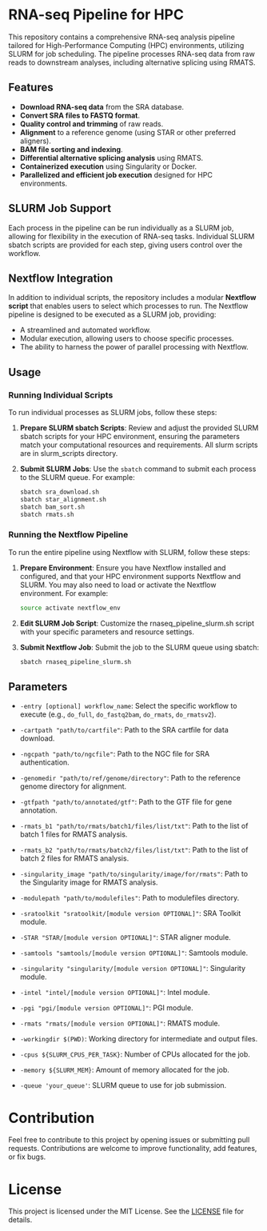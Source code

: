 # RNA-seq Pipeline for HPC

This repository contains a comprehensive RNA-seq analysis pipeline tailored for High-Performance Computing (HPC) environments, utilizing SLURM for job scheduling. The pipeline processes RNA-seq data from raw reads to downstream analyses, including alternative splicing using RMATS.

## Features

- **Download RNA-seq data** from the SRA database.
- **Convert SRA files to FASTQ format**.
- **Quality control and trimming** of raw reads.
- **Alignment** to a reference genome (using STAR or other preferred aligners).
- **BAM file sorting and indexing**.
- **Differential alternative splicing analysis** using RMATS.
- **Containerized execution** using Singularity or Docker.
- **Parallelized and efficient job execution** designed for HPC environments.

## SLURM Job Support

Each process in the pipeline can be run individually as a SLURM job, allowing for flexibility in the execution of RNA-seq tasks. Individual SLURM sbatch scripts are provided for each step, giving users control over the workflow.

## Nextflow Integration

In addition to individual scripts, the repository includes a modular **Nextflow script** that enables users to select which processes to run. The Nextflow pipeline is designed to be executed as a SLURM job, providing:
- A streamlined and automated workflow.
- Modular execution, allowing users to choose specific processes.
- The ability to harness the power of parallel processing with Nextflow.

## Usage

### Running Individual Scripts

To run individual processes as SLURM jobs, follow these steps:

1. **Prepare SLURM sbatch Scripts**: Review and adjust the provided SLURM sbatch scripts for your HPC environment, ensuring the parameters match your computational resources and requirements. All slurm scripts are in slurm_scripts directory.

2. **Submit SLURM Jobs**: Use the `sbatch` command to submit each process to the SLURM queue. For example:
   ```bash
   sbatch sra_download.sh
   sbatch star_alignment.sh
   sbatch bam_sort.sh
   sbatch rmats.sh

### Running the Nextflow Pipeline

To run the entire pipeline using Nextflow with SLURM, follow these steps:

1. **Prepare Environment**: Ensure you have Nextflow installed and configured, and that your HPC environment supports Nextflow and SLURM. You may also need to load or activate the Nextflow environment. For example:

    ```bash
    source activate nextflow_env

2. **Edit SLURM Job Script**: Customize the rnaseq_pipeline_slurm.sh script with your specific parameters and resource settings.

3. **Submit Nextflow Job**: Submit the job to the SLURM queue using sbatch:

    ```bash
    sbatch rnaseq_pipeline_slurm.sh

## Parameters

- `-entry [optional] workflow_name`: 
  Select the specific workflow to execute (e.g., `do_full`, `do_fastq2bam`, `do_rmats`, `do_rmatsv2`).

- `-cartpath "path/to/cartfile"`: 
  Path to the SRA cartfile for data download.

- `-ngcpath "path/to/ngcfile"`: 
  Path to the NGC file for SRA authentication.

- `-genomedir "path/to/ref/genome/directory"`: 
  Path to the reference genome directory for alignment.

- `-gtfpath "path/to/annotated/gtf"`: 
  Path to the GTF file for gene annotation.

- `-rmats_b1 "path/to/rmats/batch1/files/list/txt"`: 
  Path to the list of batch 1 files for RMATS analysis.

- `-rmats_b2 "path/to/rmats/batch2/files/list/txt"`: 
  Path to the list of batch 2 files for RMATS analysis.

- `-singularity_image "path/to/singularity/image/for/rmats"`: 
  Path to the Singularity image for RMATS analysis.

- `-modulepath "path/to/modulefiles"`: 
  Path to modulefiles directory.

- `-sratoolkit "sratoolkit/[module version OPTIONAL]"`: 
  SRA Toolkit module.

- `-STAR "STAR/[module version OPTIONAL]"`: 
  STAR aligner module.

- `-samtools "samtools/[module version OPTIONAL]"`: 
  Samtools module.

- `-singularity "singularity/[module version OPTIONAL]"`: 
  Singularity module.

- `-intel "intel/[module version OPTIONAL]"`: 
  Intel module.

- `-pgi "pgi/[module version OPTIONAL]"`: 
  PGI module.

- `-rmats "rmats/[module version OPTIONAL]"`: 
  RMATS module.

- `-workingdir $(PWD)`: 
  Working directory for intermediate and output files.

- `-cpus ${SLURM_CPUS_PER_TASK}`: 
  Number of CPUs allocated for the job.

- `-memory ${SLURM_MEM}`: 
  Amount of memory allocated for the job.

- `-queue 'your_queue'`: 
  SLURM queue to use for job submission.



# Contribution

Feel free to contribute to this project by opening issues or submitting pull requests. Contributions are welcome to improve functionality, add features, or fix bugs.


# License

This project is licensed under the MIT License. See the [LICENSE](LICENSE) file for details.

